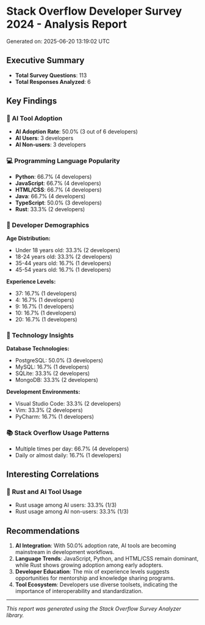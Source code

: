 # Stack Overflow Developer Survey 2024 - Analysis Report

Generated on: 2025-06-20 13:19:02 UTC

## Executive Summary

- **Total Survey Questions**: 113
- **Total Responses Analyzed**: 6

## Key Findings

### 🤖 AI Tool Adoption
- **AI Adoption Rate**: 50.0% (3 out of 6 developers)
- **AI Users**: 3 developers
- **AI Non-users**: 3 developers

### 💻 Programming Language Popularity
- **Python**: 66.7% (4 developers)
- **JavaScript**: 66.7% (4 developers)
- **HTML/CSS**: 66.7% (4 developers)
- **Java**: 66.7% (4 developers)
- **TypeScript**: 50.0% (3 developers)
- **Rust**: 33.3% (2 developers)

### 👥 Developer Demographics
**Age Distribution:**
- Under 18 years old: 33.3% (2 developers)
- 18-24 years old: 33.3% (2 developers)
- 35-44 years old: 16.7% (1 developers)
- 45-54 years old: 16.7% (1 developers)

**Experience Levels:**
- 37: 16.7% (1 developers)
- 4: 16.7% (1 developers)
- 9: 16.7% (1 developers)
- 10: 16.7% (1 developers)
- 20: 16.7% (1 developers)

### 🔧 Technology Insights
**Database Technologies:**
- PostgreSQL: 50.0% (3 developers)
- MySQL: 16.7% (1 developers)
- SQLite: 33.3% (2 developers)
- MongoDB: 33.3% (2 developers)

**Development Environments:**
- Visual Studio Code: 33.3% (2 developers)
- Vim: 33.3% (2 developers)
- PyCharm: 16.7% (1 developers)

### 📚 Stack Overflow Usage Patterns
- Multiple times per day: 66.7% (4 developers)
- Daily or almost daily: 16.7% (1 developers)

## Interesting Correlations

### 🦀 Rust and AI Tool Usage
- Rust usage among AI users: 33.3% (1/3)
- Rust usage among AI non-users: 33.3% (1/3)

## Recommendations

1. **AI Integration**: With 50.0% adoption rate, AI tools are becoming mainstream in development workflows.
2. **Language Trends**: JavaScript, Python, and HTML/CSS remain dominant, while Rust shows growing adoption among early adopters.
3. **Developer Education**: The mix of experience levels suggests opportunities for mentorship and knowledge sharing programs.
4. **Tool Ecosystem**: Developers use diverse toolsets, indicating the importance of interoperability and standardization.

---
*This report was generated using the Stack Overflow Survey Analyzer library.*
